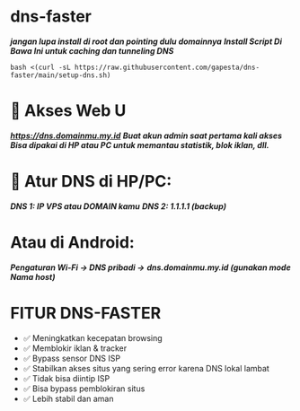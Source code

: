 # dns-faster
***jangan lupa install di root dan pointing dulu domainnya***
***Install Script Di Bawa Ini untuk caching dan tunneling DNS***

<pre><code>bash <(curl -sL https://raw.githubusercontent.com/gapesta/dns-faster/main/setup-dns.sh)
</code></pre>

# 🔑 Akses Web U
***https://dns.domainmu.my.id***
***Buat akun admin saat pertama kali akses***
***Bisa dipakai di HP atau PC untuk memantau statistik, blok iklan, dll.***

# 📱 Atur DNS di HP/PC:
***DNS 1: IP VPS atau DOMAIN kamu***
***DNS 2: 1.1.1.1 (backup)***

# Atau di Android:
***Pengaturan Wi-Fi → DNS pribadi →***
***dns.domainmu.my.id (gunakan mode Nama host)***

# FITUR DNS-FASTER
- ✅ Meningkatkan kecepatan browsing
- ✅ Memblokir iklan & tracker
- ✅ Bypass sensor DNS ISP
- ✅ Stabilkan akses situs yang sering error karena DNS lokal lambat
- ✅ Tidak bisa diintip ISP
- ✅ Bisa bypass pemblokiran situs
- ✅ Lebih stabil dan aman

